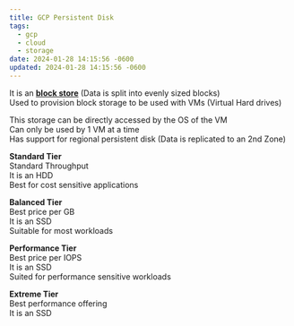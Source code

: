 ```yaml
---
title: GCP Persistent Disk
tags:
  - gcp
  - cloud
  - storage
date: 2024-01-28 14:15:56 -0600
updated: 2024-01-28 14:15:56 -0600
---
```


It is an **<u>block store</u>** (Data is split into evenly sized blocks)  
Used to provision block storage to be used with VMs (Virtual Hard drives)

This storage can be directly accessed by the OS of the VM  
Can only be used by 1 VM at a time  
Has support for regional persistent disk (Data is replicated to an 2nd Zone)

**Standard Tier**  
Standard Throughput  
It is an HDD  
Best for cost sensitive applications

**Balanced Tier**  
Best price per GB  
It is an SSD  
Suitable for most workloads

**Performance Tier**  
Best price per IOPS  
It is an SSD  
Suited for performance sensitive workloads

**Extreme Tier**  
Best performance offering  
It is an SSD
